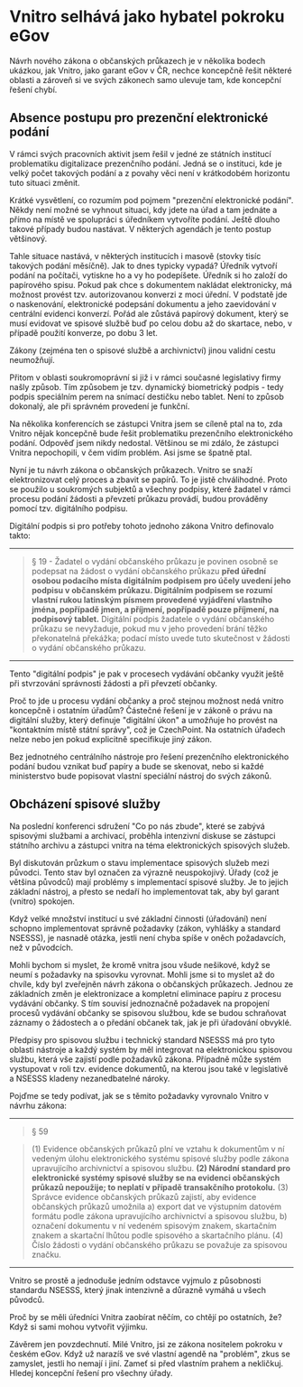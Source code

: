 # Vnitro selhává jako hybatel pokroku eGov

Návrh nového zákona o občanských průkazech je v několika bodech ukázkou, jak Vnitro, jako garant eGov v ČR, nechce koncepčně řešit některé oblasti a zároveň si ve svých zákonech samo ulevuje tam, kde koncepční řešení chybí.

## Absence postupu pro prezenční elektronické podání
V rámci svých pracovních aktivit jsem řešil v jedné ze státních institucí problematiku digitalizace prezenčního podání. Jedná se o instituci, kde je velký počet takových podání a z povahy věci není v krátkodobém horizontu tuto situaci změnit. 

Krátké vysvětlení, co rozumím pod pojmem "prezenční elektronické podání". Někdy není možné se vyhnout situaci, kdy jdete na úřad a tam jednáte a přímo na místě ve spolupráci s úředníkem vytvoříte podání. Ještě dlouho takové případy budou nastávat. V některých agendách je tento postup většinový. 

Tahle situace nastává, v některých institucích i masově (stovky tisíc takových podání měsíčně). Jak to dnes typicky vypadá? Úředník vytvoří podání na počítači, vytiskne ho a vy ho podepíšete. Úředník si ho založí do papírového spisu. Pokud pak chce s dokumentem nakládat elektronicky, má možnost provést tzv. autorizovanou konverzi z moci úřední. V podstatě jde o naskenování, elektronické podepsání dokumentu a jeho zaevidování v centrální evidenci konverzí.
Pořád ale zůstává papírový dokument, který se musí evidovat ve spisové službě buď po celou dobu až do skartace, nebo, v případě použití konverze, po dobu 3 let.

Zákony (zejména ten o spisové službě a archivnictví) jinou validní cestu neumožňují.

Přitom v oblasti soukromoprávní si již i v rámci současné legislativy firmy našly způsob. Tím způsobem je tzv. dynamický biometrický podpis - tedy podpis speciálním perem na snímací destičku nebo tablet. Není to způsob dokonalý, ale při správném provedení je funkční.

Na několika konferencích se zástupci Vnitra jsem se cíleně ptal na to, zda Vnitro nějak koncepčně bude řešit problematiku prezenčního elektronického podání. Odpověď jsem nikdy nedostal. Většinou se mi zdálo, že zástupci Vnitra nepochopili, v čem vidím problém. Asi jsme se špatně ptal. 

Nyní je tu návrh zákona o občanských průkazech. Vnitro se snaží elektronizovat celý proces a zbavit se papírů. To je jistě chválihodné. Proto se použilo u soukromých subjektů a všechny podpisy, které žadatel v rámci procesu podání žádosti a převzetí průkazu provádí, budou prováděny pomocí tzv. digitálního podpisu.

Digitální podpis si pro potřeby tohoto jednoho zákona Vnitro definovalo takto:

<hr>

>§ 19  - Žadatel o vydání občanského průkazu je povinen osobně se podepsat na žádost o vydání občanského průkazu **před úřední osobou podacího místa digitálním podpisem pro účely uvedení jeho podpisu v občanském průkazu. Digitálním podpisem se rozumí vlastní rukou latinským písmem provedené vyjádření vlastního jména, popřípadě jmen, a příjmení, popřípadě pouze příjmení, na podpisový tablet.** Digitální podpis žadatele o vydání občanského průkazu se nevyžaduje, pokud mu v jeho provedení brání těžko překonatelná překážka; podací místo uvede tuto skutečnost v žádosti o vydání občanského průkazu.

<hr>

Tento "digitální podpis" je pak v procesech vydávání občanky využit ještě při stvrzování správnosti žádosti a při převzetí občanky.

Proč to jde u procesu vydání občanky a proč stejnou možnost nedá vnitro koncepčně i ostatním úřadům? Částečné řešení je v zákoně o právu na digitální služby, který definuje "digitální úkon" a umožňuje ho provést na "kontaktním místě státní správy", což je CzechPoint. Na ostatních úřadech nelze nebo jen pokud explicitně specifikuje jiný zákon.

Bez jednotného centrálního nástroje pro řešení prezenčního elektronického podání budou vznikat buď papíry a bude se skenovat, nebo si každé ministerstvo bude popisovat vlastní speciální nástroj do svých zákonů.


## Obcházení spisové služby

Na poslední konferenci sdružení "Co po nás zbude", které se zabývá spisovými službami a archivací, proběhla intenzivní diskuse se zástupci státního archivu a zástupci vnitra na téma elektronických spisových služeb. 

Byl diskutován průzkum o stavu implementace spisových služeb mezi původci. Tento stav byl označen za výrazně neuspokojivý. Úřady (což je většina původců) mají problémy s implementací spisové služby. Je to jejich základní nástroj, a přesto se nedaří ho implementovat tak, aby byl garant (vnitro) spokojen. 

Když velké množství institucí u své základní činnosti (úřadování) není schopno implementovat správně požadavky (zákon, vyhlášky a standard NSESSS), je nasnadě otázka, jestli není chyba spíše v oněch požadavcích, než v původcích. 

Mohli bychom si myslet, že kromě vnitra jsou všude nešikové, když se neumí s požadavky na spisovku vyrovnat. Mohli jsme si to myslet až do chvíle, kdy byl zveřejněn návrh zákona o občanských průkazech. Jednou ze základních změn je elektronizace a kompletní eliminace papíru z procesu vydávání občanky. S tím souvisí jednoznačně požadavek na propojení procesů vydávání občanky se spisovou službou, kde se budou schraňovat záznamy o žádostech a o předání občanek tak, jak je při úřadování obvyklé. 

Předpisy pro spisovou službu i technický standard NSESSS má pro tyto oblasti nástroje a každý systém by měl integrovat na elektronickou spisovou službu, která vše zajistí podle požadavků zákona. Případně může systém vystupovat v roli tzv. evidence dokumentů, na kterou jsou také v legislativě a NSESSS kladeny nezanedbatelné nároky.

Pojďme se tedy podívat, jak se s těmito požadavky vyrovnalo Vnitro v návrhu zákona:

<hr>

> § 59

> (1) Evidence občanských průkazů plní ve vztahu k dokumentům v ní vedeným úlohu elektronického systému spisové služby podle zákona upravujícího archivnictví a spisovou službu.
> **(2) Národní standard pro elektronické systémy spisové služby se na evidenci občanských průkazů nepoužije; to neplatí v případě transakčního protokolu.**
> (3) Správce evidence občanských průkazů zajistí, aby evidence občanských průkazů umožnila
> a) export dat ve výstupním datovém formátu podle zákona upravujícího archivnictví a spisovou službu,
> b) označení dokumentu v ní vedeném spisovým znakem, skartačním znakem a skartační lhůtou podle spisového a skartačního plánu.
> (4) Číslo žádosti o vydání občanského průkazu se považuje za spisovou značku.   

<hr>

Vnitro se prostě a jednoduše jedním odstavce vyjmulo z působnosti standardu NSESSS, který jinak intenzivně a důrazně vymáhá u všech původců.

Proč by se měli úředníci Vnitra zaobírat něčím, co chtějí po ostatních, že? Když si sami mohou vytvořit výjimku. 

Závěrem jen povzdechnutí. Milé Vnitro, jsi ze zákona nositelem pokroku v českém eGov. Když už narazíš ve své vlastní agendě na "problém", zkus se zamyslet, jestli ho nemají i jiní. Zameť si před vlastním prahem a nekličkuj. Hledej koncepční řešení pro všechny úřady.








